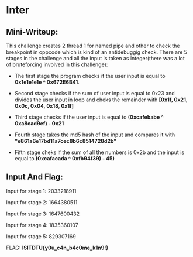 # Inter

## Mini-Writeup:

This challenge creates 2 thread 1 for named pipe and other to check the breakpoint in oppcode which is kind of an antidebuggig check.
There are 5 stages in the challenge and all the input is taken as integer(there was a lot of bruteforcing involved in this challenge):

* The first stage the program checks if the user input is equal to **0x1e1e1e1e ^ 0x672E6B41**.
* Second stage checks if the sum of user input is equal to 0x23 and divides the user input in loop and cheks the remainder with **[0x1f, 0x21, 0x0c, 0x04, 0x18, 0x1f]**

* Third stage checks if the user input is equal to **(0xcafebabe ^ 0xa8cad9ef) - 0x21**

* Fourth stage takes the md5 hash of the input and compares it with **"e861a6e17bd11a7cec8b6c8514728d2b"**

* Fifth stage cheks if the sum of all the numbers is 0x2b and the input is equal to **(0xcafacada ^ 0xfb94f39) - 45)**


## Input And Flag:
Input for stage 1: 2033218911

Input for stage 2: 1664380511

Input for stage 3: 1647600432

Input for stage 4: 1835360107

Input for stage 5: 829307169


FLAG: **ISITDTU{y0u_c4n_b4c0me_k1n9!}**
